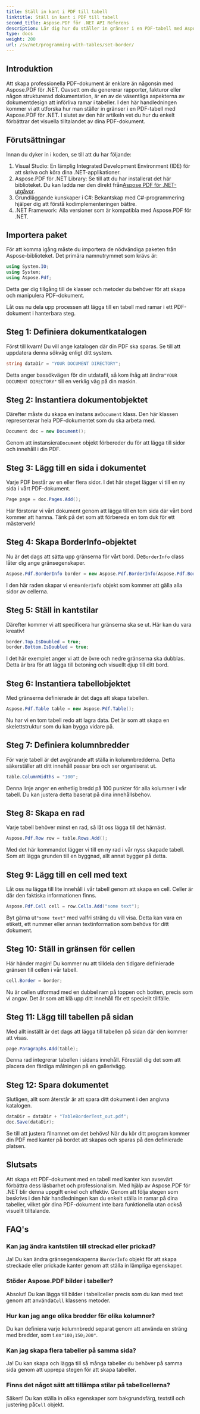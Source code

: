 ```yaml
---
title: Ställ in kant i PDF till tabell
linktitle: Ställ in kant i PDF till tabell
second_title: Aspose.PDF för .NET API Referens
description: Lär dig hur du ställer in gränser i en PDF-tabell med Aspose.PDF för .NET med vår steg-för-steg-guide. Förbättra ditt dokuments utseende enkelt.
type: docs
weight: 200
url: /sv/net/programming-with-tables/set-border/
---
```

## Introduktion

Att skapa professionella PDF-dokument är enklare än någonsin med Aspose.PDF för .NET. Oavsett om du genererar rapporter, fakturor eller någon strukturerad dokumentation, är en av de väsentliga aspekterna av dokumentdesign att införliva ramar i tabeller. I den här handledningen kommer vi att utforska hur man ställer in gränser i en PDF-tabell med Aspose.PDF för .NET. I slutet av den här artikeln vet du hur du enkelt förbättrar det visuella tilltalandet av dina PDF-dokument.

## Förutsättningar

Innan du dyker in i koden, se till att du har följande:

1. Visual Studio: En lämplig Integrated Development Environment (IDE) för att skriva och köra dina .NET-applikationer.
2.  Aspose.PDF för .NET Library: Se till att du har installerat det här biblioteket. Du kan ladda ner den direkt från[Aspose PDF för .NET-utgåvor](https://releases.aspose.com/pdf/net/).
3. Grundläggande kunskaper i C#: Bekantskap med C#-programmering hjälper dig att förstå kodimplementeringen bättre.
4. .NET Framework: Alla versioner som är kompatibla med Aspose.PDF för .NET.

## Importera paket

För att komma igång måste du importera de nödvändiga paketen från Aspose-biblioteket. Det primära namnutrymmet som krävs är:

```csharp
using System.IO;
using System;
using Aspose.Pdf;
```

Detta ger dig tillgång till de klasser och metoder du behöver för att skapa och manipulera PDF-dokument.

Låt oss nu dela upp processen att lägga till en tabell med ramar i ett PDF-dokument i hanterbara steg.

## Steg 1: Definiera dokumentkatalogen

Först till kvarn! Du vill ange katalogen där din PDF ska sparas. Se till att uppdatera denna sökväg enligt ditt system.

```csharp
string dataDir = "YOUR DOCUMENT DIRECTORY";
```

 Detta anger bassökvägen för din utdatafil, så kom ihåg att ändra`"YOUR DOCUMENT DIRECTORY"` till en verklig väg på din maskin.

## Steg 2: Instantiera dokumentobjektet

 Därefter måste du skapa en instans av`Document` klass. Den här klassen representerar hela PDF-dokumentet som du ska arbeta med.

```csharp
Document doc = new Document();
```

 Genom att instansiera`Document` objekt förbereder du för att lägga till sidor och innehåll i din PDF.

## Steg 3: Lägg till en sida i dokumentet

Varje PDF består av en eller flera sidor. I det här steget lägger vi till en ny sida i vårt PDF-dokument.

```csharp
Page page = doc.Pages.Add();
```

Här förstorar vi vårt dokument genom att lägga till en tom sida där vårt bord kommer att hamna. Tänk på det som att förbereda en tom duk för ett mästerverk!

## Steg 4: Skapa BorderInfo-objektet

 Nu är det dags att sätta upp gränserna för vårt bord. De`BorderInfo` class låter dig ange gränsegenskaper.

```csharp
Aspose.Pdf.BorderInfo border = new Aspose.Pdf.BorderInfo(Aspose.Pdf.BorderSide.All);
```

 I den här raden skapar vi en`BorderInfo` objekt som kommer att gälla alla sidor av cellerna.

## Steg 5: Ställ in kantstilar

Därefter kommer vi att specificera hur gränserna ska se ut. Här kan du vara kreativ!

```csharp
border.Top.IsDoubled = true;
border.Bottom.IsDoubled = true;
```

I det här exemplet anger vi att de övre och nedre gränserna ska dubblas. Detta är bra för att lägga till betoning och visuellt djup till ditt bord.

## Steg 6: Instantiera tabellobjektet

Med gränserna definierade är det dags att skapa tabellen.

```csharp
Aspose.Pdf.Table table = new Aspose.Pdf.Table();
```

Nu har vi en tom tabell redo att lagra data. Det är som att skapa en skelettstruktur som du kan bygga vidare på.

## Steg 7: Definiera kolumnbredder

För varje tabell är det avgörande att ställa in kolumnbredderna. Detta säkerställer att ditt innehåll passar bra och ser organiserat ut.

```csharp
table.ColumnWidths = "100";
```

Denna linje anger en enhetlig bredd på 100 punkter för alla kolumner i vår tabell. Du kan justera detta baserat på dina innehållsbehov.

## Steg 8: Skapa en rad

Varje tabell behöver minst en rad, så låt oss lägga till det härnäst.

```csharp
Aspose.Pdf.Row row = table.Rows.Add();
```

Med det här kommandot lägger vi till en ny rad i vår nyss skapade tabell. Som att lägga grunden till en byggnad, allt annat bygger på detta.

## Steg 9: Lägg till en cell med text

Låt oss nu lägga till lite innehåll i vår tabell genom att skapa en cell. Celler är där den faktiska informationen finns.

```csharp
Aspose.Pdf.Cell cell = row.Cells.Add("some text");
```

 Byt gärna ut`"some text"` med valfri sträng du vill visa. Detta kan vara en etikett, ett nummer eller annan textinformation som behövs för ditt dokument.

## Steg 10: Ställ in gränsen för cellen

Här händer magin! Du kommer nu att tilldela den tidigare definierade gränsen till cellen i vår tabell.

```csharp
cell.Border = border;
```

Nu är cellen utformad med en dubbel ram på toppen och botten, precis som vi angav. Det är som att klä upp ditt innehåll för ett speciellt tillfälle.

## Steg 11: Lägg till tabellen på sidan

Med allt inställt är det dags att lägga till tabellen på sidan där den kommer att visas.

```csharp
page.Paragraphs.Add(table);
```

Denna rad integrerar tabellen i sidans innehåll. Föreställ dig det som att placera den färdiga målningen på en gallerivägg.

## Steg 12: Spara dokumentet

Slutligen, allt som återstår är att spara ditt dokument i den angivna katalogen.

```csharp
dataDir = dataDir + "TableBorderTest_out.pdf";
doc.Save(dataDir);
```

Se till att justera filnamnet om det behövs! När du kör ditt program kommer din PDF med kanter på bordet att skapas och sparas på den definierade platsen.

## Slutsats

Att skapa ett PDF-dokument med en tabell med kanter kan avsevärt förbättra dess läsbarhet och professionalism. Med hjälp av Aspose.PDF för .NET blir denna uppgift enkel och effektiv. Genom att följa stegen som beskrivs i den här handledningen kan du enkelt ställa in ramar på dina tabeller, vilket gör dina PDF-dokument inte bara funktionella utan också visuellt tilltalande.

## FAQ's

### Kan jag ändra kantstilen till streckad eller prickad?  
 Ja! Du kan ändra gränsegenskaperna i`BorderInfo` objekt för att skapa streckade eller prickade kanter genom att ställa in lämpliga egenskaper.

### Stöder Aspose.PDF bilder i tabeller?  
 Absolut! Du kan lägga till bilder i tabellceller precis som du kan med text genom att använda`Cell` klassens metoder.

### Hur kan jag ange olika bredder för olika kolumner?  
 Du kan definiera varje kolumnbredd separat genom att använda en sträng med bredder, som t.ex`"100;150;200"`.

### Kan jag skapa flera tabeller på samma sida?  
Ja! Du kan skapa och lägga till så många tabeller du behöver på samma sida genom att upprepa stegen för att skapa tabeller.

### Finns det något sätt att tillämpa stilar på tabellcellerna?  
 Säkert! Du kan ställa in olika egenskaper som bakgrundsfärg, textstil och justering på`Cell` objekt.
